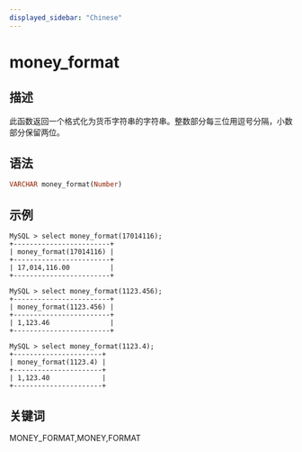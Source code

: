 ```yaml
---
displayed_sidebar: "Chinese"
---
```


# money_format

## 描述

此函数返回一个格式化为货币字符串的字符串。整数部分每三位用逗号分隔，小数部分保留两位。

## 语法

```Haskell
VARCHAR money_format(Number)
```

## 示例

```Plain Text
MySQL > select money_format(17014116);
+------------------------+
| money_format(17014116) |
+------------------------+
| 17,014,116.00          |
+------------------------+

MySQL > select money_format(1123.456);
+------------------------+
| money_format(1123.456) |
+------------------------+
| 1,123.46               |
+------------------------+

MySQL > select money_format(1123.4);
+----------------------+
| money_format(1123.4) |
+----------------------+
| 1,123.40             |
+----------------------+
```

## 关键词

MONEY_FORMAT,MONEY,FORMAT